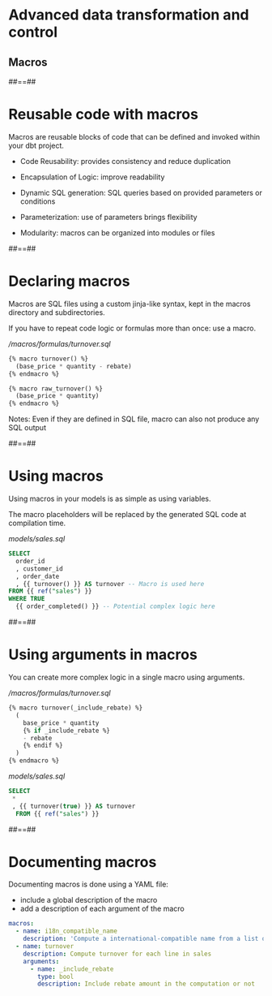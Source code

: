 <!-- .slide: class="transition"-->

# Advanced data transformation and control

## Macros

##==##

# Reusable code with macros

Macros are reusable blocks of code that can be defined and invoked within your dbt project.

- Code Reusability: provides consistency and reduce duplication

- Encapsulation of Logic: improve readability

- Dynamic SQL generation: SQL queries based on provided parameters or conditions

- Parameterization: use of parameters brings flexibility

- Modularity: macros can be organized into modules or files

##==##

<!-- .slide: class="with-code"-->

# Declaring macros

Macros are SQL files using a custom jinja-like syntax, kept in the macros directory and subdirectories.

If you have to repeat code logic or formulas more than once: use a macro.

_/macros/formulas/turnover.sql_

<!-- {% raw %} -->

```sql
{% macro turnover() %}
  (base_price * quantity - rebate)
{% endmacro %}

{% macro raw_turnover() %}
  (base_price * quantity)
{% endmacro %}
```

<!-- {% endraw %} -->

Notes:
Even if they are defined in SQL file, macro can also not produce any SQL output

##==##

<!-- .slide: class="with-code"-->

# Using macros

Using macros in your models is as simple as using variables.

The macro placeholders will be replaced by the generated SQL code at compilation time.

_models/sales.sql_

```sql
SELECT
  order_id
  , customer_id
  , order_date
  , {{ turnover() }} AS turnover -- Macro is used here
FROM {{ ref("sales") }}
WHERE TRUE
  {{ order_completed() }} -- Potential complex logic here
```

##==##

<!-- .slide: class="with-code"-->

# Using arguments in macros

You can create more complex logic in a single macro using arguments.

_/macros/formulas/turnover.sql_

<!-- {% raw %} -->

```sql
{% macro turnover(_include_rebate) %}
  (
    base_price * quantity
    {% if _include_rebate %}
    - rebate
    {% endif %}
  )
{% endmacro %}
```

<!-- {% endraw %} -->

_models/sales.sql_

```sql
SELECT
 *
 , {{ turnover(true) }} AS turnover
  FROM {{ ref("sales") }}
```

##==##

<!-- .slide: class="with-code"-->

# Documenting macros

Documenting macros is done using a YAML file:

- include a global description of the macro
- add a description of each argument of the macro

```yaml
macros:
  - name: i18n_compatible_name
    description: 'Compute a international-compatible name from a list of fields.'
  - name: turnover
    description: Compute turnover for each line in sales
    arguments:
      - name: _include_rebate
        type: bool
        description: Include rebate amount in the computation or not
```
